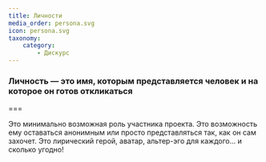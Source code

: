 ```yaml
---
title: Личности
media_order: persona.svg
icon: persona.svg
taxonomy:
    category:
        - Дискурс
---
```


### Личность — это имя, которым представляется человек и на которое он готов откликаться 

===

Это минимально возможная роль участника проекта. Это возможность ему оставаться анонимным или просто представляться так, как он сам захочет. Это лирический герой, аватар, альтер-эго для каждого... и сколько угодно!
